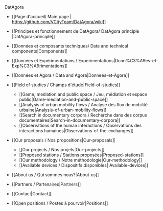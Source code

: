 DatAgora 
 - [[Page d'accueil/ Main page | https://github.com/VCityTeam/DatAgora/wiki]]
 - [[Principes et fonctionnement de DatAgora/ DatAgora principle |DatAgora-principle]]
 - [[Données et composants techniques/ Data and technical components|Components]]
 - [[Données et Expérimentations / Experimentations|Donn%C3%A9es-et-Exp%C3%A9rimentations]]
 - [[Données et Agora / Data and Agora|Donnees-et-Agora]]
 - [[Field of studies / Champs d'étude|Field-of-studies]]
   - [[Game, mediation and public space / Jeu, médiation et espace public|Game-mediation-and-public-space]]
   - [[Analysis of urban mobility flows / Analyse des flux de mobilité urbaine|Analysis-of-urban-mobility-flows]]
   - [[Search in documentary corpora / Recherche dans des corpus documentaires|Search-in-documentary-corpora]]
   - [[Observations of the human interactions / Observations des interactions humaines|Observations-of-the-exchanges]]

 - [[Our proposals / Nos propositions|Our-proposals]]
   - [[Our projects / Nos projets|Our-projects]]
   - [[Proposed stations / Stations proposées|Proposed-stations]]
   - [[Our methodology / Notre méthodologie|Our-methodology]]
   - [[Available devices / Dispositifs disponibles| Available-devices]]

 - [[About us / Qui sommes nous?|About-us]]
 - [[Partners / Partenaires|Partners]]
 - [[Contact|Contact]]
 - [[Open positions / Postes à pourvoir|Positions]]
